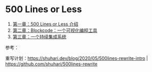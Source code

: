 # 500 Lines or Less

1. [第一章：500 Lines or Less 介绍](./01.introduction/index.md)
2. [第二章：Blockcode：一个可视化编程工具](./02.blockcode-a-visual-programming-toolkit/index.md)
3. [第三章：一个持续集成系统](./03.a-continuous-integration-system/index.md)

参考：

重写计划：<https://shuhari.dev/blog/2020/05/500lines-rewrite-intro> | <https://github.com/shuhari/500lines-rewrite>
